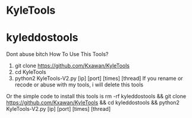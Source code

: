 # KyleTools
# kyleddostools
Dont abuse bitch
How To Use This Tools?
1. git clone https://github.com/Kxawan/KyleTools
2. cd KyleTools
3. python2 KyleTools-V2.py [ip] [port] [times] [thread]
If you rename or recode or abuse with my tools, i will delete this tools

Or the simple code to install this tools is
rm -rf kyleddostools && git clone https://github.com/Kxawan/KyleTools && cd kyleddostools && python2 KyleTools-V2.py [ip] [port] [times] [thread]
